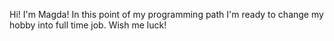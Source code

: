 Hi! I'm Magda!
In this point of my programming path I'm ready to change my hobby into full time job. 
Wish me luck! 
